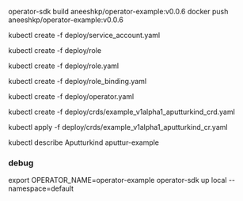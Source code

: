 
operator-sdk build aneeshkp/operator-example:v0.0.6
docker push aneeshkp/operator-example:v0.0.6


 kubectl create -f deploy/service_account.yaml 
 
 kubectl create -f deploy/role
 
 kubectl create -f deploy/role.yaml 
 
 kubectl create -f deploy/role_binding.yaml 
 
 kubectl create -f deploy/operator.yaml 
 
 kubectl create -f deploy/crds/example_v1alpha1_aputturkind_crd.yaml 
 
 kubectl apply -f deploy/crds/example_v1alpha1_aputturkind_cr.yaml 
 


 kubectl describe Aputturkind aputtur-example
 



### debug
export OPERATOR_NAME=operator-example
operator-sdk up local --namespace=default
